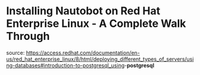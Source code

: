 # Installing Nautobot on Red Hat Enterprise Linux - A Complete Walk Through

source:
<https://access.redhat.com/documentation/en-us/red_hat_enterprise_linux/8/html/deploying_different_types_of_servers/using-databases#introduction-to-postgresql_using>-**postgresql**